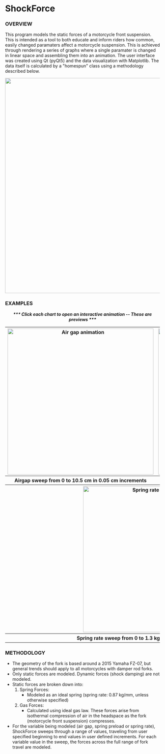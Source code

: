 # ShockForce
### OVERVIEW
This program models the static forces of a motorcycle front suspension.  This is intended as a tool to both educate and inform riders how common, easily changed paramaters affect a motorcycle suspension.  This is achieved through rendering a series of graphs where a single paramater is changed in linear space and assembling them into an animation.  The user interface was created using Qt (pyQt5) and the data visualization with Matplotlib.  The data itself is calculated by a "homespun" class using a methodology described below.

<div align="center"><img src=https://user-images.githubusercontent.com/87097441/126754682-3edc998d-a5c7-4963-a1f2-11302277080a.jpg width="700" height="auto"/></div>

### EXAMPLES
<div align="center">
<i><b>*** Click each chart to open an interactive animation -- These are previews ***</b></i> 
</div>

<table>
    <tr>
        <th><a href=https://htmlpreview.github.io/?https://github.com/ericghara/ShockForce/blob/main/examples/airgap.html><img src=https://user-images.githubusercontent.com/87097441/124851501-81eeed00-df57-11eb-8caf-3ec4f25d9536.gif alt="Air gap animation" height="auto" width="475" /></a></th>
        <th><a href=https://htmlpreview.github.io/?https://github.com/ericghara/ShockForce/blob/main/examples/preload.html> <img src=https://user-images.githubusercontent.com/87097441/124851507-85827400-df57-11eb-9aae-0cd5bf845540.gif alt="Preload animation" height="auto" width="475"/></a></th>
    </tr>
    <tr>
        <th>Airgap sweep from 0 to 10.5 cm in 0.05 cm increments</th>
        <th>Airgap sweep from 0 to 10.5 cm in 0.05 cm increments</th>
    </tr>
    <tr>
        <th colspan=2><a href=https://htmlpreview.github.io/?https://github.com/ericghara/ShockForce/blob/main/examples/springrate.html> <img src=https://user-images.githubusercontent.com/87097441/124851515-887d6480-df57-11eb-964a-68bdb8243d65.gif alt="Spring rate animation" height="auto" width="475"/></a></th>
    </tr>
    <tr>
        <th colspan=2>Spring rate sweep from 0 to 1.3 kg/mm in 0.01 kg/mm increments</th>
    </tr>
</table>

### METHODOLOGY
* The geometry of the fork is based around a 2015 Yamaha FZ-07, but general trends should apply to all motorcycles with damper rod forks.
* Only static forces are modeled.  Dynamic forces (shock damping) are not modeled.
* Static forces are broken down into:
  1. Spring Forces:
      * Modeled as an ideal spring (spring rate: 0.87 kg/mm, unless otherwise specified)
  2. Gas Forces:
      * Calculated using ideal gas law.  These forces arise from isothermal compression of air in the headspace as the fork (motorcycle front suspension) compresses.
* For the variable being modeled (air gap, spring preload or spring rate), ShockForce sweeps through a range of values, traveling from user specified beginning to end values in user defined increments.  For each variable value in the sweep, the forces across the full range of fork travel are modeled.

